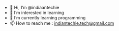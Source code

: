 - 👋 Hi, I’m @indiaantechie
- 👀 I’m interested in learning
- 🌱 I’m currently learning programming
- 📫 How to reach me : indiantechie.tech@gmail.com
<!---
indiaantechie/indiaantechie is a ✨ special ✨ repository because its `README.md` (this file) appears on your GitHub profile.
You can click the Preview link to take a look at your changes.
--->
